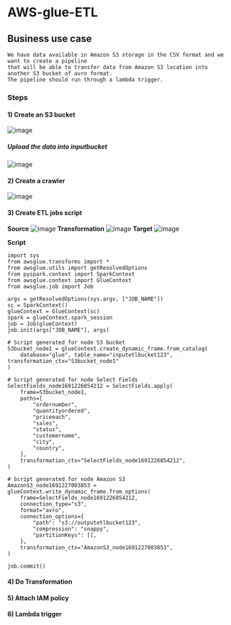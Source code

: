 # AWS-glue-ETL

## Business use case
```
We have data available in Amazon S3 storage in the CSV format and we want to create a pipeline
that will be able to transfer data from Amazon S3 location into another S3 bucket of avro format.
The pipeline should run through a lambda trigger.
```
### Steps
#### 1) Create an S3 bucket
![image](https://github.com/DhanashriSaner/AWS-glue-ETL/assets/88526990/b92eb290-3e02-413e-997a-03d9f2af028f)

##### Upload the data into inputbucket
![image](https://github.com/DhanashriSaner/AWS-glue-ETL/assets/88526990/e24434ae-bba3-4879-8d26-6f32404007ab)


#### 2) Create a crawler
![image](https://github.com/DhanashriSaner/AWS-glue-ETL/assets/88526990/9b89abc9-cb90-48b1-9434-6d78df1f775c)

#### 3) Create ETL jobs script
**Source**
![image](https://github.com/DhanashriSaner/AWS-glue-ETL/assets/88526990/b3c9c615-0f1f-46db-8fc4-6a090d809b58)
**Transformation**
![image](https://github.com/DhanashriSaner/AWS-glue-ETL/assets/88526990/2ceb0eff-88f0-4523-b2eb-071af9f92c08)
**Target**
![image](https://github.com/DhanashriSaner/AWS-glue-ETL/assets/88526990/fcdc3dd7-c6ff-496f-afc2-7d8505fc9abd)

**Script**

```
import sys
from awsglue.transforms import *
from awsglue.utils import getResolvedOptions
from pyspark.context import SparkContext
from awsglue.context import GlueContext
from awsglue.job import Job

args = getResolvedOptions(sys.argv, ["JOB_NAME"])
sc = SparkContext()
glueContext = GlueContext(sc)
spark = glueContext.spark_session
job = Job(glueContext)
job.init(args["JOB_NAME"], args)

# Script generated for node S3 bucket
S3bucket_node1 = glueContext.create_dynamic_frame.from_catalog(
    database="glue", table_name="inputetlbucket123", transformation_ctx="S3bucket_node1"
)

# Script generated for node Select Fields
SelectFields_node1691226854212 = SelectFields.apply(
    frame=S3bucket_node1,
    paths=[
        "ordernumber",
        "quantityordered",
        "priceeach",
        "sales",
        "status",
        "customername",
        "city",
        "country",
    ],
    transformation_ctx="SelectFields_node1691226854212",
)

# Script generated for node Amazon S3
AmazonS3_node1691227003853 = glueContext.write_dynamic_frame.from_options(
    frame=SelectFields_node1691226854212,
    connection_type="s3",
    format="avro",
    connection_options={
        "path": "s3://outputetlbucket123",
        "compression": "snappy",
        "partitionKeys": [],
    },
    transformation_ctx="AmazonS3_node1691227003853",
)

job.commit()
```

#### 4) Do Transformation
#### 5) Attach IAM policy
#### 6) Lambda trigger

